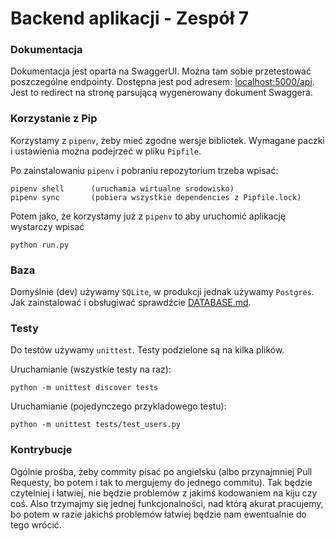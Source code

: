 # Backend aplikacji - Zespół 7

### Dokumentacja

Dokumentacja jest oparta na SwaggerUI. Można tam sobie przetestować poszczególne endpointy. Dostępna jest pod adresem: [localhost:5000/api](http://localhost:5000/api). Jest to redirect na stronę parsującą wygenerowany dokument Swaggera.

### Korzystanie z Pip

Korzystamy z `pipenv`, żeby mieć zgodne wersje bibliotek. Wymagane paczki i ustawienia można podejrzeć w pliku `Pipfile`.

Po zainstalowaniu `pipenv` i pobraniu repozytorium trzeba wpisać:
```
pipenv shell      (uruchamia wirtualne srodowisko)
pipenv sync       (pobiera wszystkie dependencies z Pipfile.lock)
```

Potem jako, że korzystamy już z `pipenv` to aby uruchomić aplikację wystarczy wpisać
```
python run.py
```

### Baza

Domyślnie (dev) używamy `SQLite`, w produkcji jednak używamy `Postgres`. Jak zainstalować i obsługiwać sprawdźcie [DATABASE.md](DATABASE.md).

### Testy

Do testów używamy `unittest`. Testy podzielone są na kilka plików.

Uruchamianie (wszystkie testy na raz):
```
python -m unittest discover tests
```
Uruchamianie (pojedynczego przykladowego testu):
```
python -m unittest tests/test_users.py
```

### Kontrybucje

Ogólnie prośba, żeby commity pisać po angielsku (albo przynajmniej Pull Requesty, bo potem i tak to mergujemy do jednego commitu). Tak będzie czytelniej i łatwiej, nie będzie problemów z jakimś kodowaniem na kiju czy coś. Also trzymajmy się jednej funkcjonalności, nad którą akurat pracujemy, bo potem w razie jakichś problemów łatwiej będzie nam ewentualnie do tego wrócić. 
